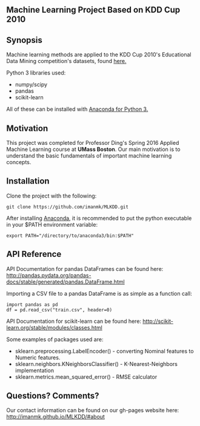 Machine Learning Project Based on KDD Cup 2010
-----------------------------------------------


## Synopsis

Machine learning methods are applied to the KDD Cup 2010's Educational 
Data Mining competition's datasets, found [here.](https://pslcdatashop.web.cmu.edu/KDDCup/downloads.jsp)

Python 3 libraries used:

* numpy/scipy
* pandas
* scikit-learn

All of these can be installed with [Anaconda for Python 3.](https://www.continuum.io/downloads)

## Motivation

This project was completed for Professor Ding's Spring 2016 Applied 
Machine Learning course at **UMass Boston**. Our main motivation is 
to understand the basic fundamentals of important machine learning 
concepts.

## Installation

Clone the project with the following:

    git clone https://github.com/imanmk/MLKDD.git

After installing [Anaconda](https://www.continuum.io/downloads), it is 
recommended to put the python executable in your $PATH environment 
variable:

    export PATH="/directory/to/anaconda3/bin:$PATH"

## API Reference

API Documentation for pandas DataFrames can be found here:
http://pandas.pydata.org/pandas-docs/stable/generated/pandas.DataFrame.html

Importing a CSV file to a pandas DataFrame is as simple as a function call:

    import pandas as pd
    df = pd.read_csv("train.csv", header=0)


API Documentation for scikit-learn can be found here:
http://scikit-learn.org/stable/modules/classes.html

Some examples of packages used are:
* sklearn.preprocessing.LabelEncoder() - converting Nominal features to Numeric features.
* sklearn.neighbors.KNeighborsClassifier() - K-Nearest-Neighbors implementation
* sklearn.metrics.mean_squared_error() - RMSE calculator

## Questions? Comments?

Our contact information can be found on our gh-pages website here:
http://imanmk.github.io/MLKDD/#about

